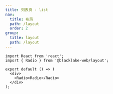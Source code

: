 ```yaml
---
title: 列表页 - list
nav:
  title: 布局
  path: /layout
  order: 2
group:
  title: layout
  path: /layout
---
```


```tsx
import React from 'react';
import { Radio } from '@blacklake-web/layout';

export default () => (
  <div>
    <Radio>Radio</Radio>
  </div>
);
```

<!-- <API /> -->
